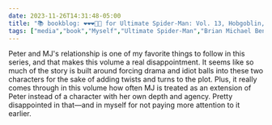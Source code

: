 ```yaml
---
date: 2023-11-26T14:31:48-05:00
title: "📚 bookblog: ❤️❤️❤️🖤🖤 for Ultimate Spider-Man: Vol. 13, Hobgoblin, by Brian Michael Bendis and Mark Bagley"
tags: ["media","book","Myself","Ultimate Spider-Man","Brian Michael Bendis and Mark Bagley","Spider-Man","comics","Brian Michael Bendis","Mark Bagley"]
---
```


Peter and MJ's relationship is one of my favorite things to follow in this series, and that makes this volume a real disappointment. It seems like so much of the story is built around forcing drama and idiot balls into these two characters for the sake of adding twists and turns to the plot. Plus, it really comes through in this volume how often MJ is treated as an extension of Peter instead of a character with her own depth and agency. Pretty disappointed in that—and in myself for not paying more attention to it earlier.